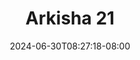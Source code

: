 --- 
title: "Arkisha 21"
description: "  bokeh Arkisha 21 terbaru   new"
date: 2024-06-30T08:27:18-08:00
file_code: "avky4gzxayuj"
draft: false
cover: "dltyt1ydrv5y32s3.jpg"
tags: ["Arkisha", "bokep-indo", "bokep-viral", "bokep-ig"]
length: 176
fld_id: "1482657"
foldername: "Arkisha 1"
categories: ["Arkisha 1"]
views: 0
---